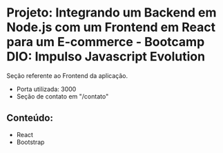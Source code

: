 # Projeto: Integrando um Backend em Node.js com um Frontend em React para um E-commerce - Bootcamp DIO: Impulso Javascript Evolution

Seção referente ao Frontend da aplicação.
- Porta utilizada: 3000
- Seção de contato em "/contato"

## Conteúdo:
- React
- Bootstrap